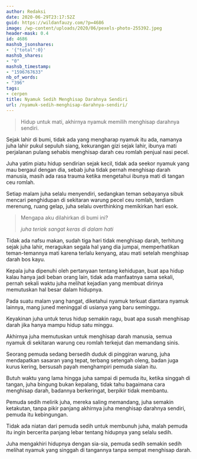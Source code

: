 ```yaml
---
author: Redaksi
date: 2020-06-29T23:17:52Z
guid: https://wildanfauzy.com/?p=4686
image: /wp-content/uploads/2020/06/pexels-photo-255392.jpeg
header-mask: 0.4
id: 4686
mashsb_jsonshares:
- '{"total":0}'
mashsb_shares:
- "0"
mashsb_timestamp:
- "1596767633"
nb_of_words:
- "396"
tags:
- cerpen
title: Nyamuk Sedih Menghisap Darahnya Sendiri
url: /nyamuk-sedih-menghisap-darahnya-sendiri/
---
```


<blockquote class="wp-block-quote">
  <p>
    Hidup untuk mati, akhirnya nyamuk memilih menghisap darahnya sendiri.
  </p>
</blockquote>

Sejak lahir di bumi, tidak ada yang mengharap nyamuk itu ada, namanya juha lahir pukul sepuluh siang, kekurangan gizi sejak lahir, ibunya mati perjalanan pulang sehabis menghisap darah ceu romlah penjual nasi pecel.

Juha yatim piatu hidup sendirian sejak kecil, tidak ada seekor nyamuk yang mau bergaul dengan dia, sebab juha tidak pernah menghisap darah manusia, masih ada rasa trauma ketika mengetahui ibunya mati di tangan ceu romlah.

Setiap malam juha selalu menyendiri, sedangkan teman sebayanya sibuk mencari penghidupan di sekitaran warung pecel ceu romlah, terdiam merenung, ruang gelap, juha selalu overthinking memikirkan hari esok.

<blockquote class="wp-block-quote">
  <p>
    Mengapa aku dilahirkan di bumi ini?
  </p>
  
  <cite>juha teriak sangat keras di dalam hati</cite>
</blockquote>

Tidak ada nafsu makan, sudah tiga hari tidak menghisap darah, terhitung sejak juha lahir, meragukan segala hal yang dia jumpai, memperhatikan teman-temannya mati karena terlalu kenyang, atau mati setelah menghisap darah bos kayu.

Kepala juha dipenuhi oleh pertanyaan tentang kehidupan, buat apa hidup kalau hanya jadi beban orang lain, tidak ada manfaatnya sama sekali, pernah sekali waktu juha melihat kejadian yang membuat dirinya memutuskan hal besar dalam hidupnya.

Pada suatu malam yang hangat, diketahui nyamuk terkuat diantara nyamuk lainnya, mang juned meninggal di usianya yang baru seminggu.

Keyakinan juha untuk terus hidup semakin ragu, buat apa susah menghisap darah jika hanya mampu hidup satu minggu.

Akhirnya juha memutuskan untuk menghisap darah manusia, semua nyamuk di sekitaran warung ceu romlah terkejut dan memandang sinis.

Seorang pemuda sedang bersedih duduk di pinggiran warung, juha mendapatkan sasaran yang tepat, terbang setengah oleng, badan juga kurus kering, bersusah payah menghampiri pemuda sialan itu.

Butuh waktu yang lama hingga juha sampai di pemuda itu, ketika singgah di tangan, juha bingung bukan kepalang, tidak tahu bagaimana cara menghisap darah, badannya berkeringat, berpikir tidak membantu.

Pemuda sedih melirik juha, mereka saling memandang, juha semakin ketakutan, tanpa pikir panjang akhirnya juha menghisap darahnya sendiri, pemuda itu kebingungan.

Tidak ada niatan dari pemuda sedih untuk membunuh juha, malah pemuda itu ingin bercerita panjang lebar tentang hidupnya yang selalu sedih.

Juha mengakhiri hidupnya dengan sia-sia, pemuda sedih semakin sedih melihat nyamuk yang singgah di tangannya tanpa sempat menghisap darah.
